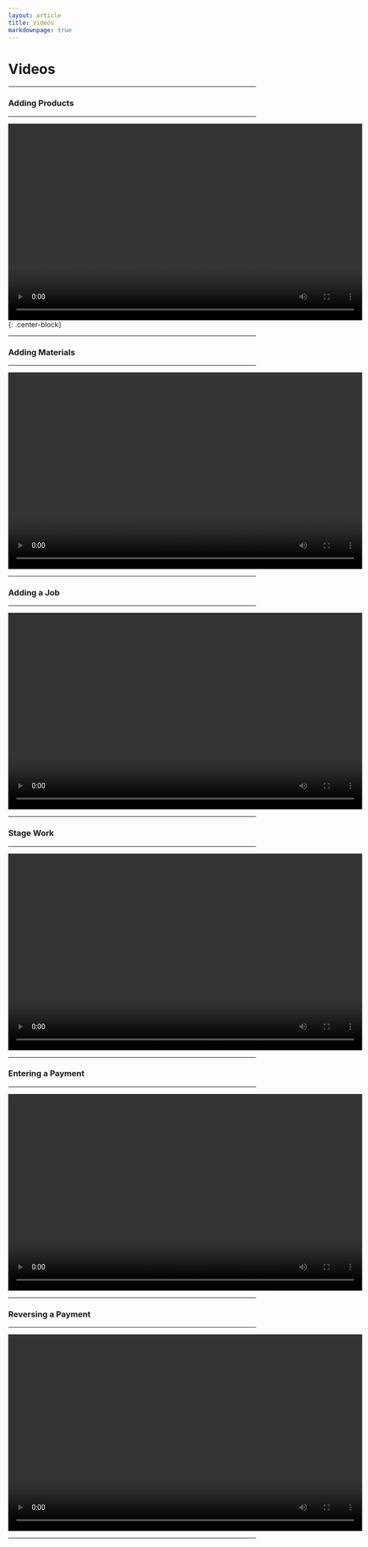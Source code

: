 ```yaml
---
layout: article
title: Videos
markdownpage: true
---
```


# Videos

- - - 

### Adding Products

- - -

<video width="720" height="400" controls>
<source src="https://labtracdownloads.blob.core.windows.net/media/documentation%20videos/Adding%20a%20Product%20(Export%203).m4v" type="video/mp4">
</video>{: .center-block}

- - - 

### Adding Materials

- - - 

<video width="720" height="400" controls>
<source src="https://labtracdownloads.blob.core.windows.net/media/documentation%20videos/Adding%20a%20Material%20(Export%203).m4v">
</video>

- - - 

### Adding a Job

- - - 

<video width="720" height="400" controls>
<source src="https://labtracdownloads.blob.core.windows.net/media/documentation%20videos/Adding%20a%20Job%20(Export%203).m4v">
</video>

- - - 

### Stage Work

- - - 

<video width="720" height="400" controls>
<source src="https://labtracdownloads.blob.core.windows.net/media/documentation%20videos/Stage%20Work%20(Export%203).m4v">
</video>

- - - 

### Entering a Payment

- - -

<video width="720" height="400" controls>
<source src="https://labtracdownloads.blob.core.windows.net/media/documentation%20videos/Payment%20Entry%20(Export%203).m4v">
</video>

- - - 

### Reversing a Payment

- - -

<video width="720" height="400" controls>
<source src="https://labtracdownloads.blob.core.windows.net/media/documentation%20videos/Reversing%20a%20Payment%20(Export%203).m4v">
</video>

- - -



